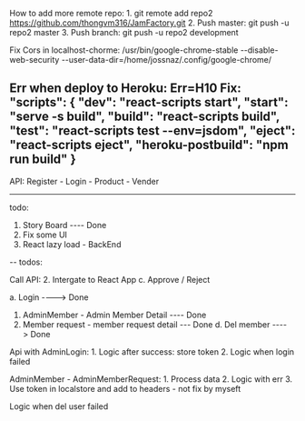 How to add more remote repo:
    1. git remote add repo2 https://github.com/thongvm316/JamFactory.git
    2. Push master: git push -u repo2 master
    3. Push branch: git push -u repo2 development

Fix Cors in localhost-chorme: 
/usr/bin/google-chrome-stable --disable-web-security --user-data-dir=/home/jossnaz/.config/google-chrome/

Err when deploy to Heroku: Err=H10
Fix:
    "scripts": {
        "dev": "react-scripts start",
        "start": "serve -s build",
        "build": "react-scripts build",
        "test": "react-scripts test --env=jsdom",
        "eject": "react-scripts     eject",
        "heroku-postbuild": "npm run build"
    }
---------------------------------------------------------
API: Register - Login - Product - Vender

----
todo:
1. Story Board ---- Done
2. Fix some UI
3. React lazy load - BackEnd

--
todos: 

Call API:
    2. Intergate to React App
        c. Approve / Reject


a. Login ----> Done
1. AdminMember - Admin Member Detail ---- Done
2. Member request - member request detail --- Done
d. Del member ----> Done



Api with AdminLogin:
    1. Logic after success: store token
    2. Logic when login failed

AdminMember - AdminMemberRequest:
    1. Process data
    2. Logic with err
    3. Use token in localstore and add to headers - not fix by myseft

Logic when del user failed



